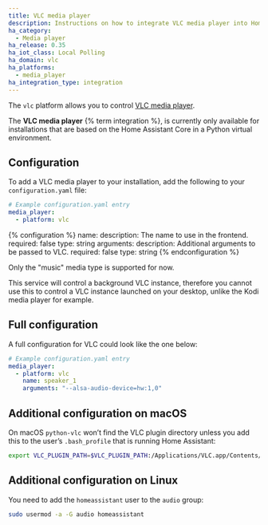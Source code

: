 ```yaml
---
title: VLC media player
description: Instructions on how to integrate VLC media player into Home Assistant.
ha_category:
  - Media player
ha_release: 0.35
ha_iot_class: Local Polling
ha_domain: vlc
ha_platforms:
  - media_player
ha_integration_type: integration
---
```


The `vlc` platform allows you to control [VLC media player](https://www.videolan.org/vlc/index.html).

<div class='note'>

The **VLC media player** {% term integration %}, is currently only available for installations that are based on the Home Assistant Core in a Python virtual environment.

</div>

## Configuration

To add a VLC media player to your installation, add the following to your `configuration.yaml` file:

```yaml
# Example configuration.yaml entry
media_player:
  - platform: vlc
```

{% configuration %}
name:
  description: The name to use in the frontend.
  required: false
  type: string
arguments:
  description: Additional arguments to be passed to VLC.
  required: false
  type: string
{% endconfiguration %}

Only the "music" media type is supported for now.

This service will control a background VLC instance, therefore you cannot use this to control a VLC instance launched on your desktop, unlike the Kodi media player for example.

## Full configuration

A full configuration for VLC could look like the one below:

```yaml
# Example configuration.yaml entry
media_player:
  - platform: vlc
    name: speaker_1
    arguments: "--alsa-audio-device=hw:1,0"
```

## Additional configuration on macOS

On macOS `python-vlc` won’t find the VLC plugin directory unless you add this to the user’s `.bash_profile` that is running Home Assistant:

```bash
export VLC_PLUGIN_PATH=$VLC_PLUGIN_PATH:/Applications/VLC.app/Contents/MacOS/plugins
```

## Additional configuration on Linux

You need to add the `homeassistant` user to the `audio` group:

```bash
sudo usermod -a -G audio homeassistant
```
